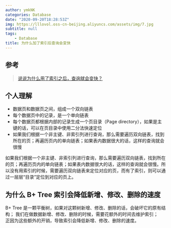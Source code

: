 ```yaml
---
author: ymkNK
categories: Database
date: "2020-09-20T18:28:53Z"
img: https://lllovol.oss-cn-beijing.aliyuncs.com/assets/img/7.jpg
subtitle: null
tags: 
    - Database
title: 为什么加了索引后查询会变快
---
```

## 参考
>[说说为什么用了索引之后，查询就会变快？](https://blog.csdn.net/u011277123/article/details/104794991)

## 个人理解
- 数据页和数据页之间，组成一个双向链表
- 每个数据页中的记录，是一个单向链表
- 每个数据页都根据内部的记录生成一个页目录（Page directory），如果是主键的话，可以在页目录中使用二分法快速定位
- 如果我们根据一个非主键、非索引列进行查询，那么需要遍历双向链表，找到所在的页；再遍历页内的单向链表；如果表内数据很大的话，这样的查询就会很慢

如果我们根据一个非主键、非索引列进行查询，那么需要遍历双向链表，找到所在的页；再遍历页内的单向链表；如果表内数据很大的话，这样的查询就会很慢。所以没有用索引的时候，需要遍历双向链表来定位对应的页，而有了索引，则可以通过一层层“目录”定位到对应的页上。

## 为什么 B+ Tree 索引会降低新增、修改、删除的速度
B+ Tree 是一颗平衡树，如果对这颗树新增、修改、删除的话，会破坏它的原有结构；
我们在做数据新增、修改、删除的时候，需要花额外的时间去维护索引；                                                                                 
正因为这些额外的开销，导致索引会降低新增、修改、删除的速度。
